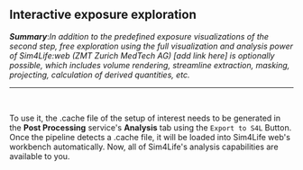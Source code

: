 ## Interactive exposure exploration

**_Summary_**:_In addition to the predefined exposure visualizations of the second step, free exploration using the full visualization and analysis power of Sim4Life:web (ZMT Zurich MedTech AG) [add link here] is optionally possible, which includes volume rendering, streamline extraction, masking, projecting, calculation of derived quantities, etc._

----

<br>

To use it, the .cache file of the setup of interest needs to be generated in the **Post Processing** service's
**Analysis** tab using the ```Export to S4L``` Button. Once the pipeline detects a .cache file, it will be loaded into
Sim4Life web's workbench automatically. Now, all of Sim4Life's analysis capabilities are available to you. 
